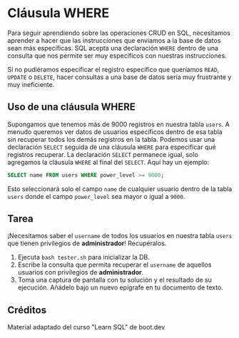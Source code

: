 # Cláusula WHERE

Para seguir aprendiendo sobre las operaciones CRUD en SQL, necesitamos aprender a hacer que las instrucciones que enviamos a la base de datos sean más específicas. SQL acepta una declaración `WHERE` dentro de una consulta que nos permite ser muy específicos con nuestras instrucciones.

Si no pudiéramos especificar el registro específico que queríamos `READ`, `UPDATE` o `DELETE`, hacer consultas a una base de datos sería muy frustrante y muy ineficiente.

## Uso de una cláusula WHERE

Supongamos que tenemos más de 9000 registros en nuestra tabla `users`. A menudo queremos ver datos de usuarios específicos dentro de esa tabla sin recuperar todos los demás registros en la tabla. Podemos usar una declaración `SELECT` seguida de una cláusula `WHERE` para especificar qué registros recuperar. La declaración `SELECT` permanece igual, solo agregamos la cláusula `WHERE` al final del `SELECT`. Aquí hay un ejemplo:

```sql
SELECT name FROM users WHERE power_level >= 9000;
```

Esto seleccionará solo el campo `name` de cualquier usuario dentro de la tabla `users` donde el campo `power_level` sea mayor o igual a `9000`.

## Tarea

¡Necesitamos saber el `username` de todos los usuarios en nuestra tabla `users` que tienen privilegios de **administrador**! Recupéralos.

1. Ejecuta `bash tester.sh` para inicializar la DB.
2. Escribe la consulta que permita recuperar el `username` de aquellos usuarios con privilegios de **administrador**.
3. Toma una captura de pantalla con tu solución y el resultado de su ejecución. Añádelo bajo un nuevo epígrafe en tu documento de texto.

## Créditos

Material adaptado del curso "Learn SQL" de boot.dev
